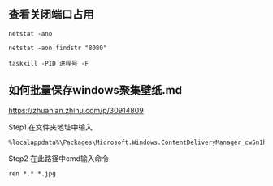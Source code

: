 ## 查看关闭端口占用

```
netstat -ano

netstat -aon|findstr "8080"

taskkill -PID 进程号 -F 
```

## 如何批量保存windows聚集壁纸.md

https://zhuanlan.zhihu.com/p/30914809

Step1 在文件夹地址中输入

```
%localappdata%\Packages\Microsoft.Windows.ContentDeliveryManager_cw5n1h2txyewy\LocalState\Assets
```

Step2 在此路径中cmd输入命令

```
ren *.* *.jpg
```
